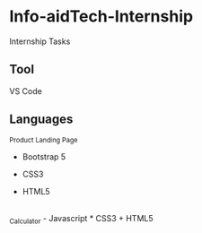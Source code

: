 # Info-aidTech-Internship
Internship Tasks
## Tool
VS Code
## Languages
<sub>Product Landing Page</sub>
- Bootstrap 5
* CSS3
+ HTML5
<br>
<sub>Calculator</sub>
- Javascript
* CSS3
+ HTML5
